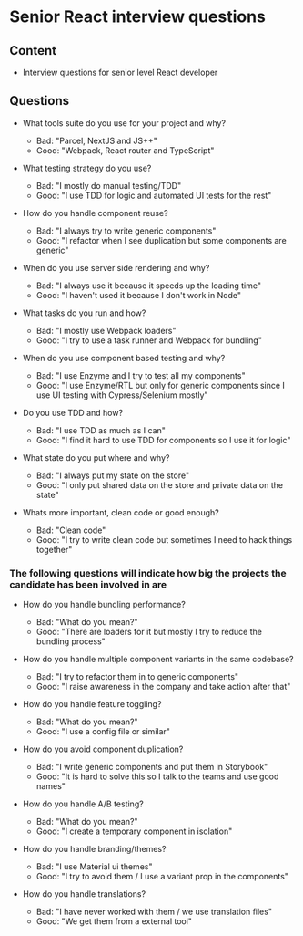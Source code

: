 # Senior React interview questions

## Content

* Interview questions for senior level React developer

## Questions

* What tools suite do you use for your project and why?
  * Bad: "Parcel, NextJS and JS++"
  * Good: "Webpack, React router and TypeScript"

* What testing strategy do you use?
  * Bad: "I mostly do manual testing/TDD"
  * Good: "I use TDD for logic and automated UI tests for the rest"

* How do you handle component reuse?
  * Bad: "I always try to write generic components"
  * Good: "I refactor when I see duplication but some components are generic"

* When do you use server side rendering and why?
  * Bad: "I always use it because it speeds up the loading time"
  * Good: "I haven't used it because I don't work in Node"

* What tasks do you run and how?
  * Bad: "I mostly use Webpack loaders"
  * Good: "I try to use a task runner and Webpack for bundling"

* When do you use component based testing and why?
  * Bad: "I use Enzyme and I try to test all my components"
  * Good: "I use Enzyme/RTL but only for generic components since I use UI testing with Cypress/Selenium mostly"

* Do you use TDD and how?
  * Bad: "I use TDD as much as I can"
  * Good: "I find it hard to use TDD for components so I use it for logic"

* What state do you put where and why?
  * Bad: "I always put my state on the store"
  * Good: "I only put shared data on the store and private data on the state"

* Whats more important, clean code or good enough?
  * Bad: "Clean code"
  * Good: "I try to write clean code but sometimes I need to hack things together"

### The following questions will indicate how big the projects the candidate has been involved in are

* How do you handle bundling performance?
  * Bad: "What do you mean?"
  * Good: "There are loaders for it but mostly I try to reduce the bundling process"

* How do you handle multiple component variants in the same codebase?
  * Bad: "I try to refactor them in to generic components"
  * Good: "I raise awareness in the company and take action after that"

* How do you handle feature toggling?
  * Bad: "What do you mean?"
  * Good: "I use a config file or similar"

* How do you avoid component duplication?
  * Bad: "I write generic components and put them in Storybook"
  * Good: "It is hard to solve this so I talk to the teams and use good names"

* How do you handle A/B testing?
  * Bad: "What do you mean?"
  * Good: "I create a temporary component in isolation"

* How do you handle branding/themes?
  * Bad: "I use Material ui themes"
  * Good: "I try to avoid them / I use a variant prop in the components"

* How do you handle translations?
  * Bad: "I have never worked with them / we use translation files"
  * Good: "We get them from a external tool"
